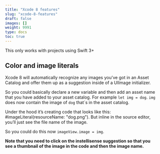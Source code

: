 ```yaml
---
title: "Xcode 8 features"
slug: "xcode-8-features"
draft: false
images: []
weight: 9991
type: docs
toc: true
---
```


This only works with projects using Swift 3+

## Color and image literals
Xcode 8 will automatically recognize any images you’ve got in an Asset Catalog and offer them up as a suggestion inside of a UIImage initializer.

So you could basically declare a new variable and then add an asset name that you have added to your asset catalog. For example `let img = dog`. `img` does now contain the image of `dog` that´s in the asset catalog.

Under the hood it’s creating code that looks like this: #imageLiteral(resourceName: "dog.png"). But inline in the source editor, you’ll just see the file name of the image.

So you could do this now `imageView.image = img`.

**Note that you need to click on the instellisense suggestion so that you see a thumbnail of the image in the code and then the image name.**

